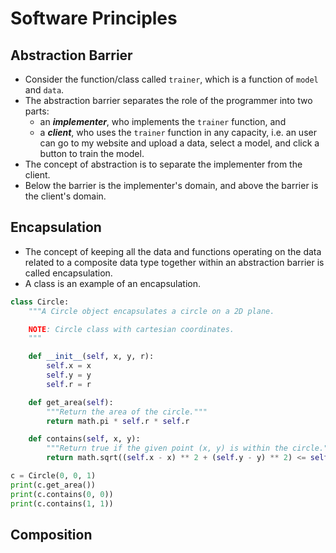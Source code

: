 # Software Principles

## Abstraction Barrier

- Consider the function/class called `trainer`, which is a function of `model` and `data`. 
- The abstraction barrier separates the role of the programmer into two parts: 
  - an ***implementer***, who implements the `trainer` function, and
  - a ***client***, who uses the `trainer` function in any capacity, i.e. an user can go to my
  website and upload a data, select a model, and click a button to train the model.
- The concept of abstraction is to separate the implementer from the client. 
- Below the barrier is the implementer's domain, and above the barrier is the client's domain.

## Encapsulation

- The concept of keeping all the data and functions operating on the data related to a composite data type together within an abstraction barrier is called encapsulation.
- A class is an example of an encapsulation.

```python
class Circle:
    """A Circle object encapsulates a circle on a 2D plane.

    NOTE: Circle class with cartesian coordinates.
    """

    def __init__(self, x, y, r):
        self.x = x
        self.y = y
        self.r = r

    def get_area(self):
        """Return the area of the circle."""
        return math.pi * self.r * self.r

    def contains(self, x, y):
        """Return true if the given point (x, y) is within the circle."""
        return math.sqrt((self.x - x) ** 2 + (self.y - y) ** 2) <= self.r

c = Circle(0, 0, 1)
print(c.get_area())
print(c.contains(0, 0))
print(c.contains(1, 1))
```

## Composition
 
